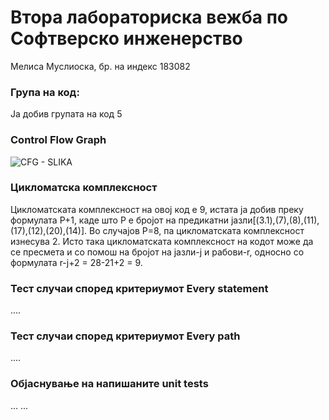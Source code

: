 # Втора лабораториска вежба по Софтверско инженерство
Мелиса Муслиоска, бр. на индекс 183082
### Група на код:
Jа добив групата на код 5

### Control Flow Graph
![CFG - SLIKA](https://user-images.githubusercontent.com/82324735/119869145-2ffe8480-bf20-11eb-936e-953119a56da4.png)

### Цикломатска комплексност
Цикломатската комплексност на овој код е 9, истата ја добив преку формулата P+1, каде што P е бројот на предикатни јазли[(3.1),(7),(8),(11),(17),(12),(20),(14)]. Во случајoв P=8, па цикломатската комплексност изнесува 2. Исто така цикломатската комплексност на кодот може да се пресмета и со помош на бројот на јазли-ј и рабови-r, односно со формулата r-ј+2 = 28-21+2 = 9.

### Тест случаи според критериумот Every statement
....

### Тест случаи според критериумот Every path
....

### Објаснување на напишаните unit tests
... ...
